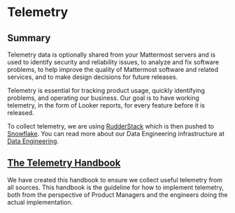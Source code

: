 # Telemetry

## Summary

Telemetry data is optionally shared from your Mattermost servers and is used to identify security and reliability issues, to analyze and fix software problems, to help improve the quality of Mattermost software and related services, and to make design decisions for future releases.

Telemetry is essential for tracking product usage, quickly identifying problems, and operating our business. Our goal is to have working telemetry, in the form of Looker reports, for every feature before it is released.

To collect telemetry, we are using [RudderStack](https://rudderstack.com/) which is then pushed to [Snowflake](https://www.snowflake.com/). You can read more about our Data Engineering infrastructure at [Data Engineering](https://handbook.mattermost.com/operations/research-and-development/engineering/data-engineering).

## [The Telemetry Handbook](https://docs.google.com/document/d/1CJeMFxnwUq8njKd3S3zxnfqrwUz8zNDsTmUAYqgy_uo/edit?usp=sharing)

We have created this handbook to ensure we collect useful telemetry from all sources. This handbook is the guideline for how to implement telemetry, both from the perspective of Product Managers and the engineers doing the actual implementation.
